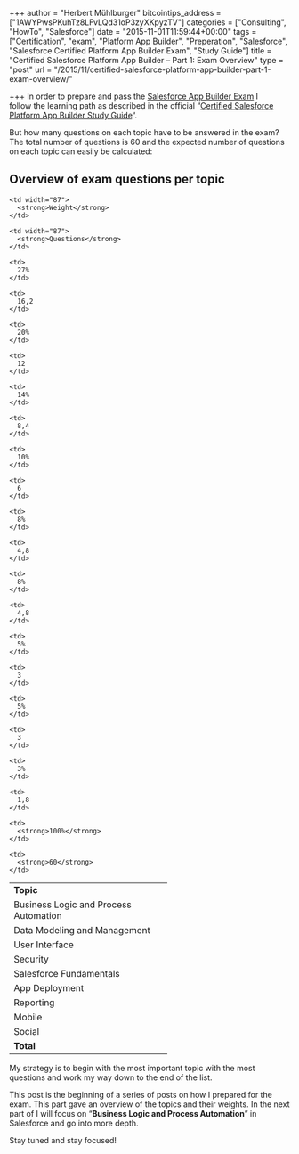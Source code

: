 +++
author = "Herbert Mühlburger"
bitcointips_address = ["1AWYPwsPKuhTz8LFvLQd31oP3zyXKpyzTV"]
categories = ["Consulting", "HowTo", "Salesforce"]
date = "2015-11-01T11:59:44+00:00"
tags = ["Certification", "exam", "Platform App Builder", "Preperation", "Salesforce", "Salesforce Certified Platform App Builder Exam", "Study Guide"]
title = "Certified Salesforce Platform App Builder – Part 1: Exam Overview"
type = "post"
url = "/2015/11/certified-salesforce-platform-app-builder-part-1-exam-overview/"

+++
In order to prepare and pass the <a href="http://certification.salesforce.com/app-builders" target="_blank">Salesforce App Builder Exam</a> I follow the learning path as described in the official &#8220;<a href="http://certification.salesforce.com/SG_CertifiedPlatformAppBuilder.pdf" target="_blank">Certified Salesforce Platform App Builder Study Guide</a>&#8220;.

But how many questions on each topic have to be answered in the exam? The total number of questions is 60 and the expected number of questions on each topic can easily be calculated:

## Overview of exam questions per topic

<table width="442">
  <tr>
    <td width="268">
      <strong>Topic</strong>
    </td>
    
    <td width="87">
      <strong>Weight</strong>
    </td>
    
    <td width="87">
      <strong>Questions</strong>
    </td>
  </tr>
  
  <tr>
    <td>
      Business Logic and Process Automation
    </td>
    
    <td>
      27%
    </td>
    
    <td>
      16,2
    </td>
  </tr>
  
  <tr>
    <td>
      Data Modeling and Management
    </td>
    
    <td>
      20%
    </td>
    
    <td>
      12
    </td>
  </tr>
  
  <tr>
    <td>
      User Interface
    </td>
    
    <td>
      14%
    </td>
    
    <td>
      8,4
    </td>
  </tr>
  
  <tr>
    <td>
      Security
    </td>
    
    <td>
      10%
    </td>
    
    <td>
      6
    </td>
  </tr>
  
  <tr>
    <td>
      Salesforce Fundamentals
    </td>
    
    <td>
      8%
    </td>
    
    <td>
      4,8
    </td>
  </tr>
  
  <tr>
    <td>
      App Deployment
    </td>
    
    <td>
      8%
    </td>
    
    <td>
      4,8
    </td>
  </tr>
  
  <tr>
    <td>
      Reporting
    </td>
    
    <td>
      5%
    </td>
    
    <td>
      3
    </td>
  </tr>
  
  <tr>
    <td>
      Mobile
    </td>
    
    <td>
      5%
    </td>
    
    <td>
      3
    </td>
  </tr>
  
  <tr>
    <td>
      Social
    </td>
    
    <td>
      3%
    </td>
    
    <td>
      1,8
    </td>
  </tr>
  
  <tr>
    <td>
      <strong>Total</strong>
    </td>
    
    <td>
      <strong>100%</strong>
    </td>
    
    <td>
      <strong>60</strong>
    </td>
  </tr>
</table>

My strategy is to begin with the most important topic with the most questions and work my way down to the end of the list.

This post is the beginning of a series of posts on how I prepared for the exam. This part gave an overview of the topics and their weights. In the next part of I will focus on &#8220;**Business Logic and Process Automation**&#8221; in Salesforce and go into more depth.

Stay tuned and stay focused!